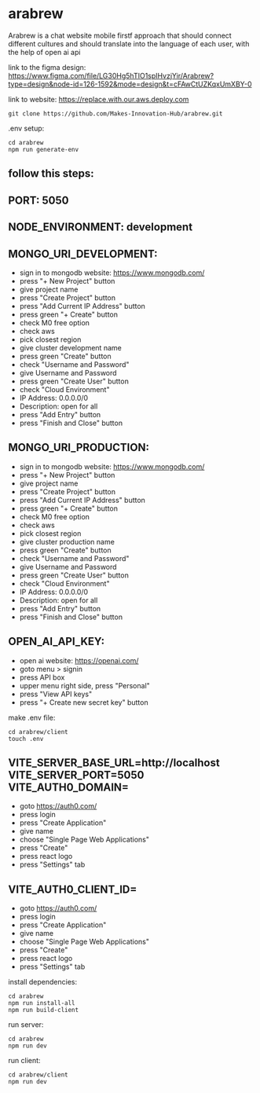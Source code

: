 # arabrew

Arabrew is a chat website mobile firstf approach that should connect different cultures and should translate into the language of each user, with the help of open ai api

link to the figma design: https://www.figma.com/file/LG30Hg5hTIO1spIHvzjYir/Arabrew?type=design&node-id=126-1592&mode=design&t=cFAwCtUZKqxUmXBY-0

link to website: https://replace.with.our.aws.deploy.com

```
git clone https://github.com/Makes-Innovation-Hub/arabrew.git
```

.env setup:
```
cd arabrew
npm run generate-env
```

follow this steps:
------------------
PORT: 5050
------------------
NODE_ENVIRONMENT: development
------------------
MONGO_URI_DEVELOPMENT:
------------------

* sign in to mongodb website: https://www.mongodb.com/
* press "+ New Project" button
* give project name
* press "Create Project" button
* press "Add Current IP Address" button
* press green "+ Create" button
* check M0 free option
* check aws
* pick closest region
* give cluster development name
* press green "Create" button
* check "Username and Password"
* give Username and Password
* press green "Create User" button
* check "Cloud Environment"
* IP Address: 0.0.0.0/0
* Description: open for all
* press "Add Entry" button
* press "Finish and Close" button

MONGO_URI_PRODUCTION:
---------------------
* sign in to mongodb website: https://www.mongodb.com/
* press "+ New Project" button
* give project name
* press "Create Project" button
* press "Add Current IP Address" button
* press green "+ Create" button
* check M0 free option
* check aws
* pick closest region
* give cluster production name
* press green "Create" button
* check "Username and Password"
* give Username and Password
* press green "Create User" button
* check "Cloud Environment"
* IP Address: 0.0.0.0/0
* Description: open for all
* press "Add Entry" button
* press "Finish and Close" button

OPEN_AI_API_KEY:
--------------------
* open ai website: https://openai.com/
* goto menu > signin
* press API box
* upper menu right side, press "Personal"
* press "View API keys"
* press "+ Create new secret key" button

make .env file:
```
cd arabrew/client
touch .env
```
VITE_SERVER_BASE_URL=http://localhost
VITE_SERVER_PORT=5050
VITE_AUTH0_DOMAIN=
------------------
* goto https://auth0.com/
* press login
* press "Create Application"
* give name
* choose "Single Page Web Applications"
* press "Create"
* press react logo
* press "Settings" tab

VITE_AUTH0_CLIENT_ID=
---------------------
* goto https://auth0.com/
* press login
* press "Create Application"
* give name
* choose "Single Page Web Applications"
* press "Create"
* press react logo
* press "Settings" tab

install dependencies:
```
cd arabrew
npm run install-all
npm run build-client
```
run server:
```
cd arabrew
npm run dev
```
run client:
```
cd arabrew/client
npm run dev
```

